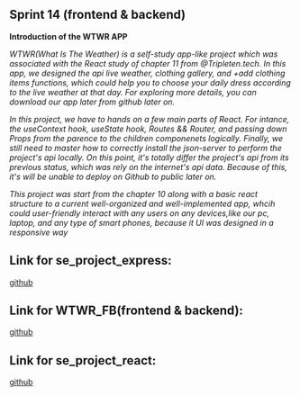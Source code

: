## Sprint 14 (frontend & backend)

**Introduction of the WTWR APP**

_WTWR(What Is The Weather) is a self-study app-like project which was associated with the React study of chapter 11 from @Tripleten.tech. In this app, we designed the api live weather, clothing gallery, and +add clothing items functions, which could help you to choose your daily dress according to the live weather at that day. For exploring more details, you can download our app later from github later on._

_In this project, we have to hands on a few main parts of React. For intance, the useContext hook, useState hook, Routes && Router, and passing down Props from the parence to the children componenets logically. Finally, we still need to master how to correctly install the json-server to perform the project's api locally. On this point, it's totally differ the project's api from its previous status, which was rely on the internet's api data. Because of this, it's will be unable to deploy on Github to public later on._

_This project was start from the chapter 10 along with a basic react structure to a current well-organized and well-implemented app, whcih could user-friendly interact with any users on any devices,like our pc, laptop, and any type of smart phones, because it UI was designed in a responsive way_

## Link for se_project_express:

[github](https://github.com/IMLUOAI/se_project_express.git)

## Link for WTWR_FB(frontend & backend):

[github](https://github.com/IMLUOAI/WTWR_FB.git)

## Link for se_project_react:

[github](https://github.com/IMLUOAI/se_project_react.git)

